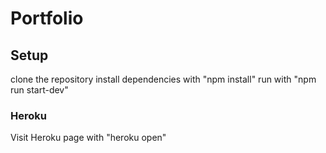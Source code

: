 # Portfolio

## Setup

clone the repository
install dependencies with "npm install"
run with "npm run start-dev"

### Heroku

Visit Heroku page with "heroku open"

